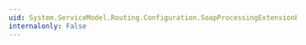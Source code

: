 ```yaml
---
uid: System.ServiceModel.Routing.Configuration.SoapProcessingExtensionElement.CreateBehavior
internalonly: False
---
```

